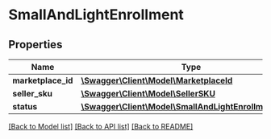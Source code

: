 # SmallAndLightEnrollment

## Properties
Name | Type | Description | Notes
------------ | ------------- | ------------- | -------------
**marketplace_id** | [**\Swagger\Client\Model\MarketplaceId**](MarketplaceId.md) |  | 
**seller_sku** | [**\Swagger\Client\Model\SellerSKU**](SellerSKU.md) |  | 
**status** | [**\Swagger\Client\Model\SmallAndLightEnrollmentStatus**](SmallAndLightEnrollmentStatus.md) |  | 

[[Back to Model list]](../README.md#documentation-for-models) [[Back to API list]](../README.md#documentation-for-api-endpoints) [[Back to README]](../README.md)



